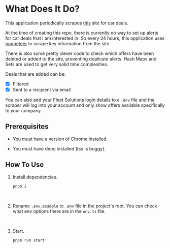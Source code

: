 # What Does It Do?

This application periodically scrapes 
[this](https://www.nhsfleetsolutions.co.uk/special-offers) site for car deals.

At the time of creating this repo, there is currently no way to set up alerts 
for car deals that I am interested in. So every 24 hours, this application uses 
[puppeteer](https://github.com/puppeteer/puppeteer) to scrape key information 
from the site.

There is also some pretty clever code to check which offers have been deleted or 
added to the site, preventing duplicate alerts. Hash Maps and Sets are used to 
get very solid time complexities.

Deals that are added can be:
- [X] Filtered
- [x] Sent to a recipient via email

You can also add your Fleet Solutions login details to a `.env` file and the 
scraper will log into your account and only show offers available specifically 
to your company.


## Prerequisites

* You must have a version of Chrome installed.

* You must have deno installed (tsx is buggy).


## How To Use

1.  Install dependencies.
    ```bash
    pnpm i
    ```

<br>

2.  Rename `.env.example` to `.env` file in the project's root. You can check what env options 
    there are in the `env.ts` file.

<br>

3.  Start.
    ```bash
    pnpm run start
    ```